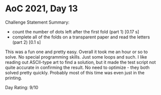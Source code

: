 # AoC 2021, Day 13

Challenge Statement Summary:
  - count the number of dots left after the first fold (part 1) [0.17 s]
  - complete all of the folds on a transparent paper and read the letters (part 2) [0.1 s]

This was a fun one and pretty easy. Overall it took me an hour or so to solve. No special programming
skills. Just some loops and such. I like reading out ASCII-type art to find a solution, but it made
the test script not quite accurate in confirming the result. No need to optimize - they both solved
pretty quickly. Probably most of this time was even just in the printing.

Day Rating: 9/10